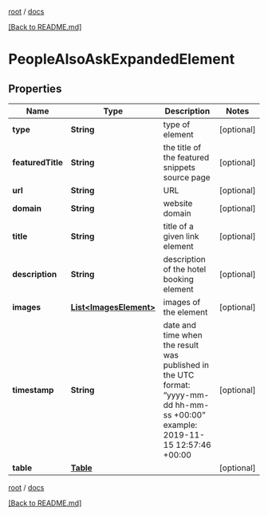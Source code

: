 [root](./../ "root") / [docs](./ "docs")

[[Back to README.md]](./../README.md "[Back to README.md]")

# PeopleAlsoAskExpandedElement

## Properties

| Name | Type | Description | Notes |
|------------ | ------------- | ------------- | -------------|
|**type** | **String** | type of element |  [optional] |
|**featuredTitle** | **String** | the title of the featured snippets source page |  [optional] |
|**url** | **String** | URL |  [optional] |
|**domain** | **String** | website domain |  [optional] |
|**title** | **String** | title of a given link element |  [optional] |
|**description** | **String** | description of the hotel booking element |  [optional] |
|**images** | [**List&lt;ImagesElement&gt;**](ImagesElement.md) | images of the element |  [optional] |
|**timestamp** | **String** | date and time when the result was published in the UTC format: “yyyy-mm-dd hh-mm-ss +00:00” example: 2019-11-15 12:57:46 +00:00 |  [optional] |
|**table** | [**Table**](Table.md) |  |  [optional] |

[root](./../ "root") / [docs](./ "docs")

[[Back to README.md]](./../README.md "[Back to README.md]")